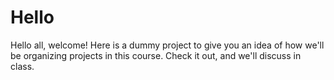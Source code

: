 # Hello
Hello all, welcome! Here is a dummy project to give you an idea of how we'll be organizing projects in this course. Check it out, and we'll discuss in class.
